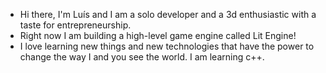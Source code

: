 - Hi there, I'm Luís and I am a solo developer and a 3d enthusiastic with a taste for entrepreneurship.
- Right now I am building a high-level game engine called Lit Engine!
- I love learning new things and new technologies that have the power to change the way I and you see the world. I am learning c++.
